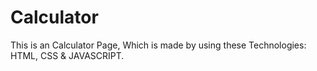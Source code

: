 # Calculator

This is an Calculator Page, Which is made by using these Technologies: HTML, CSS & JAVASCRIPT.
